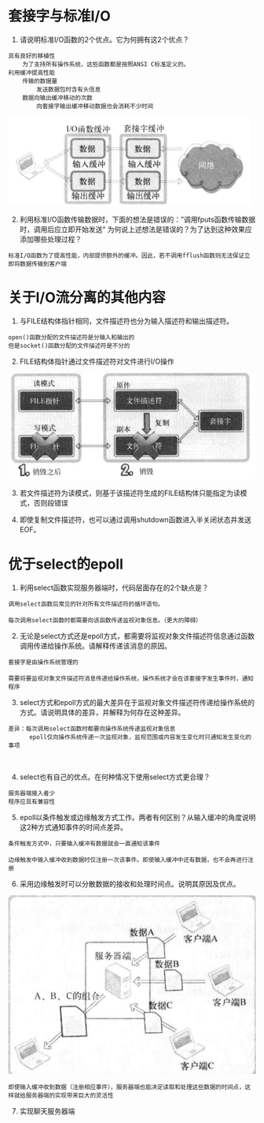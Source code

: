 # 套接字与标准I/O
1. 请说明标准I/O函数的2个优点。它为何拥有这2个优点？
```
具有良好的移植性
    为了支持所有操作系统，这些函数都是按照ANSI C标准定义的。
利用缓冲提高性能
    传输的数据量
        发送数据包时含有头信息
    数据向输出缓冲移动的次数
        向套接字输出缓冲移动数据也会消耗不少时间
```
<img src="img/stdio.png">

2. 利用标准I/O函数传输数据时，下面的想法是错误的：”调用fputs函数传输数据时，调用后应立即开始发送“ 为何说上述想法是错误的？为了达到这种效果应添加哪些处理过程？
```
标准I/O函数为了提高性能，内部提供额外的缓冲。因此，若不调用fflush函数则无法保证立即将数据传输到客户端
```

# 关于I/O流分离的其他内容
1. 与FILE结构体指针相同，文件描述符也分为输入描述符和输出描述符。
```
open()函数分配的文件描述符是分输入和输出的
但是socket()函数分配的文件描述符是不分的
```
2. FILE结构体指针通过文件描述符对文件进行I/O操作
<img src="img/f.png">

3. 若文件描述符为读模式，则基于该描述符生成的FILE结构体只能指定为读模式，否则段错误

4. 即使复制文件描述符，也可以通过调用shutdown函数进入半关闭状态并发送EOF。

# 优于select的epoll
1. 利用select函数实现服务器端时，代码层面存在的2个缺点是？
```
调用select函数后常见的针对所有文件描述符的循环语句。

每次调用select函数时都需要向该函数传递监视对象信息。（更大的障碍）
```
2. 无论是select方式还是epoll方式，都需要将监视对象文件描述符信息通过函数调用传递给操作系统。请解释传递该消息的原因。
```
套接字是由操作系统管理的

需要将要监视对象文件描述符消息传递给操作系统，操作系统才会在该套接字发生事件时，通知程序
```
3. select方式和epoll方式的最大差异在于监视对象文件描述符传递给操作系统的方式。请说明具体的差异，并解释为何存在这种差异。
```
差异：每次调用select函数时都要向操作系统传递监视对象信息
      epoll仅向操作系统传递一次监视对象，监视范围或内容发生变化时只通知发生变化的事项

 
```

4. select也有自己的优点。在何种情况下使用select方式更合理？
```
服务器端接入者少
程序应具有兼容性
```

5. epoll以条件触发或边缘触发方式工作。两者有何区别？从输入缓冲的角度说明这2种方式通知事件的时间点差异。
```
条件触发方式中，只要输入缓冲有数据就会一直通知该事件

边缘触发中输入缓冲收到数据时仅注册一次该事件。即使输入缓冲中还有数据，也不会再进行注册
```

6. 采用边缘触发时可以分散数据的接收和处理时间点。说明其原因及优点。
<img src="img/edge.png">

```
即使输入缓冲收到数据（注册相应事件），服务器端也能决定读取和处理这些数据的时间点，这样就给服务器端的实现带来巨大的灵活性
```
7. 实现聊天服务器端
